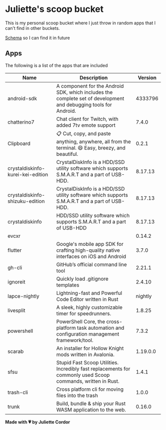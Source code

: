 # Juliette's scoop bucket

This is my personal scoop bucket where I just throw in random apps that I can't find in other buckets.

[Schema](https://raw.githubusercontent.com/ScoopInstaller/Scoop/master/schema.json) so I can find it in future

## Apps

The following is a list of the apps that are included

| Name                              | Description                                                                                                      | Version  |
| --------------------------------- | ---------------------------------------------------------------------------------------------------------------- | -------- |
| android-sdk                       | A component for the Android SDK, which includes the complete set of development and debugging tools for Android. | 4333796  |
| chatterino7                       | Chat client for Twitch, with added 7tv emote support                                                             | 7.4.0    |
| Clipboard                         | 📋 Cut, copy, and paste anything, anywhere, all from the terminal. 😄 Easy, breezy, and beautiful.               | 0.2.1    |
| crystaldiskinfo-kurei-kei-edition | CrystalDiskInfo is a HDD/SSD utility software which supports S.M.A.R.T and a part of USB-HDD.                    | 8.17.13  |
| crystaldiskinfo-shizuku-edition   | CrystalDiskInfo is a HDD/SSD utility software which supports S.M.A.R.T and a part of USB-HDD.                    | 8.17.13  |
| crystaldiskinfo                   | HDD/SSD utility software which supports S.M.A.R.T and a part of USB-HDD                                          | 8.17.13  |
| evcxr                             |                                                                                                                  | 0.14.2   |
| flutter                           | Google's mobile app SDK for crafting high-quality native interfaces on iOS and Android                           | 3.7.0    |
| gh-cli                            | GitHub’s official command line tool                                                                              | 2.21.1   |
| ignoreit                          | Quickly load .gitignore templates                                                                                | 2.4.10   |
| lapce-nightly                     | Lightning-fast and Powerful Code Editor written in Rust                                                          | nightly  |
| livesplit                         | A sleek, highly customizable timer for speedrunners.                                                             | 1.8.25   |
| powershell                        | PowerShell Core, the cross-platform task automation and configuration management framework/tool.                 | 7.3.2    |
| scarab                            | An installer for Hollow Knight mods written in Avalonia.                                                         | 1.19.0.0 |
| sfsu                              | Stupid Fast Scoop Utilities. Incredibly fast replacements for commonly used Scoop commands, written in Rust.     | 1.4.1    |
| trash-cli                         | Cross platform cli for moving files into the trash                                                               | 1.0.0    |
| trunk                             | Build, bundle & ship your Rust WASM application to the web.                                                      | 0.16.0   |

**Made with 💗 by Juliette Cordor**
